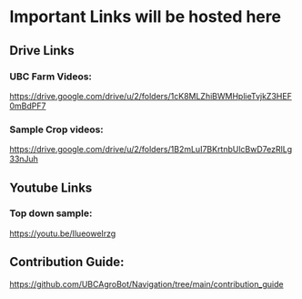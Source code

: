 # Important Links will be hosted here

## Drive Links

### UBC Farm Videos:
https://drive.google.com/drive/u/2/folders/1cK8MLZhiBWMHplieTvjkZ3HEF0mBdPF7
### Sample Crop videos:
https://drive.google.com/drive/u/2/folders/1B2mLuI7BKrtnbUlcBwD7ezRlLg33nJuh

## Youtube Links
### Top down sample:
https://youtu.be/IlueoweIrzg


## Contribution Guide:
https://github.com/UBCAgroBot/Navigation/tree/main/contribution_guide
